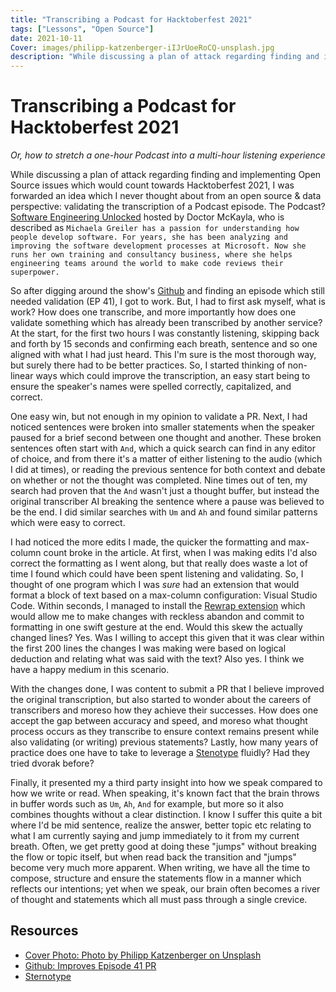 ```yaml
---
title: "Transcribing a Podcast for Hacktoberfest 2021"
tags: ["Lessons", "Open Source"]
date: 2021-10-11
Cover: images/philipp-katzenberger-iIJrUoeRoCQ-unsplash.jpg
description: "While discussing a plan of attack regarding finding and implementing Open Source issues which would count towards Hacktoberfest 2021, I was forwarded an idea which I never thought about from an open source & data perspective: validating the transcription of a Podcast episode."
---
```



# Transcribing a Podcast for Hacktoberfest 2021

_Or, how to stretch a one-hour Podcast into a multi-hour listening experience_

While discussing a plan of attack regarding finding and implementing Open Source issues which would count towards Hacktoberfest 2021, I was forwarded an idea which I never thought about from an open source & data perspective: validating the transcription of a Podcast episode. The Podcast? [Software Engineering Unlocked](https://www.software-engineering-unlocked.com) hosted by Doctor McKayla, who is described as `Michaela Greiler has a passion for understanding how people develop software. For years, she has been analyzing and improving the software development processes at Microsoft. Now she runs her own training and consultancy business, where she helps engineering teams around the world to make code reviews their superpower.`

So after digging around the show's [Github](https://github.com/mgreiler/se-unlocked) and finding an episode which still needed validation (EP 41), I got to work. But, I had to first ask myself, what is work? How does one transcribe, and more importantly how does one validate something which has already been transcribed by another service? At the start, for the first two hours I was constantly listening, skipping back and forth by 15 seconds and confirming each breath, sentence and so one aligned with what I had just heard. This I'm sure is the most thorough way, but surely there had to be better practices. So, I started thinking of non-linear ways which could improve the transcription, an easy start being to ensure the speaker's names were spelled correctly, capitalized, and correct. 

One easy win, but not enough in my opinion to validate a PR. Next, I had noticed sentences were broken into smaller statements when the speaker paused for a brief second between one thought and another. These broken sentences often start with `And`,  which a quick search can find in any editor of choice, and from there it's a matter of either listening to the audio (which I did at times), or reading the previous sentence for both context and debate on whether or not the thought was completed. Nine times out of ten, my search had proven that the `And` wasn't just a thought buffer, but instead the original transcriber AI breaking the sentence where a pause was believed to be the end. I did similar searches with `Um` and `Ah` and found similar patterns which were easy to correct.

I had noticed the more edits I made, the quicker the formatting and max-column count broke in the article. At first, when I was making edits I'd also correct the formatting as I went along, but that really does waste a lot of time I found which could have been spent listening and validating. So, I thought of one program which I was _sure_ had an extension that would format a block of text based on a  max-column configuration: Visual Studio Code. Within seconds, I managed to install the [Rewrap extension](https://marketplace.visualstudio.com/items?itemName=stkb.rewrap) which would allow me to make changes with reckless abandon and commit to formatting in one swift gesture at the end. Would this skew the actually changed lines? Yes. Was I willing to accept this given that it was clear within the first 200 lines the changes I was making were based on logical deduction and relating what was said with the text? Also yes. I think we have a happy medium in this scenario.

With the changes done, I was content to submit a PR that I believe improved the original transcription, but also started to wonder about the careers of transcribers and moreso how they achieve their successes. How does one accept the gap between accuracy and speed, and moreso what thought process occurs as they transcribe to ensure context remains present while also validating (or writing) previous statements? Lastly, how many years of practice does one have to take to leverage a [Stenotype](https://en.wikipedia.org/wiki/Stenotype) fluidly? Had they tried dvorak before?

Finally, it presented my a third party insight into how we speak compared to how we write or read. When speaking, it's known fact that the brain throws in buffer words such as `Um`, `Ah`, `And` for example, but more so it also combines thoughts without a clear distinction. I know I suffer this quite a bit where I'd be mid sentence, realize the answer, better topic etc relating to what I am currently saying and jump immediately to it from my current breath. Often, we get pretty good at doing these "jumps" without breaking the flow or topic itself, but when read back the transition and "jumps" become very much more apparent. When writing, we have all the time to compose, structure and ensure the statements flow in a manner which reflects our intentions; yet when we speak, our brain often becomes a river of thought and statements which all must pass through a single crevice.  

## Resources

- [Cover Photo: Photo by Philipp Katzenberger on Unsplash](https://unsplash.com/photos/iIJrUoeRoCQ)
- [Github: Improves Episode 41 PR](https://github.com/mgreiler/se-unlocked/pull/114)
- [Sternotype](https://en.wikipedia.org/wiki/Stenotype)